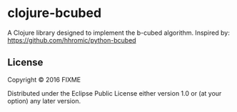 # clojure-bcubed

A Clojure library designed to implement the b-cubed algorithm.
Inspired by:  https://github.com/hhromic/python-bcubed

## License

Copyright © 2016 FIXME

Distributed under the Eclipse Public License either version 1.0 or (at
your option) any later version.
